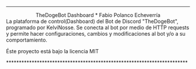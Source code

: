 ***********************************************************************
<center>TheDogeBot Dashboard * Fabio Polanco Echeverría</center>
La plataforma de control(Dashboard) del Bot de Discord "TheDogeBot", 
programado por KelviNosse. Se conecta al bot por medio de HTTP requests
y permite hacer configuraciones, cambios y modificaciones al bot y/o
a su comportamiento.

<p>Éste proyecto está bajo la licencia MIT</p>
***********************************************************************